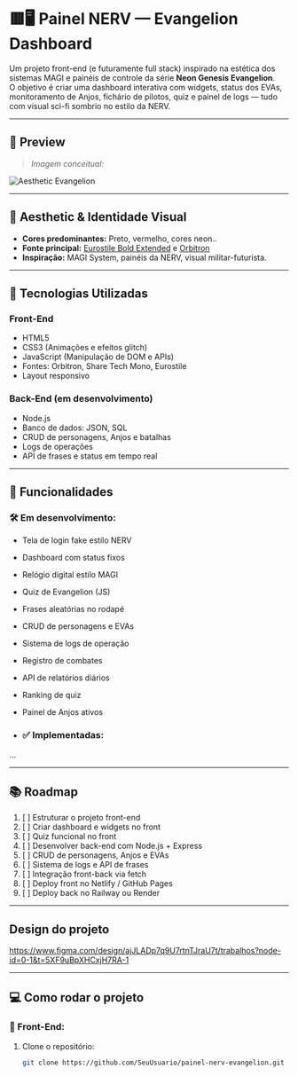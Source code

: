 # 🟥🖥️ Painel NERV — Evangelion Dashboard

Um projeto front-end (e futuramente full stack) inspirado na estética dos sistemas MAGI e painéis de controle da série **Neon Genesis Evangelion**.  
O objetivo é criar uma dashboard interativa com widgets, status dos EVAs, monitoramento de Anjos, fichário de pilotos, quiz e painel de logs — tudo com visual sci-fi sombrio no estilo da NERV.

---

## 📸 Preview
> *Imagem conceitual:*

![Aesthetic Evangelion](https://imgs.search.brave.com/5qs_-0nDXx5OdNFbnTl4y3KGq0DJaP7T4xqhQII5dEw/rs:fit:860:0:0:0/g:ce/aHR0cHM6Ly9pLnBp/bmltZy5jb20vb3Jp/Z2luYWxzL2Y0L2Q1/Lzc0L2Y0ZDU3NGQ2/MTBkZjUyMjI0MDM1/MDY5OTg1MmRjNTBj/LmpwZw)

---

## 🎨 Aesthetic & Identidade Visual

- **Cores predominantes:** Preto, vermelho, cores neon..
- **Fonte principal:** [Eurostile Bold Extended](https://www.dafontfree.io/eurostile-font-family/) e [Orbitron](https://fonts.google.com/specimen/Orbitron)
- **Inspiração:** MAGI System, painéis da NERV, visual militar-futurista.

---

## 🚀 Tecnologias Utilizadas

### Front-End
- HTML5
- CSS3 (Animações e efeitos glitch)
- JavaScript (Manipulação de DOM e APIs)
- Fontes: Orbitron, Share Tech Mono, Eurostile
- Layout responsivo

### Back-End (em desenvolvimento)
- Node.js
- Banco de dados: JSON, SQL
- CRUD de personagens, Anjos e batalhas
- Logs de operações
- API de frases e status em tempo real

---

## 📌 Funcionalidades

### 🛠️ Em desenvolvimento:
- Tela de login fake estilo NERV
- Dashboard com status fixos
- Relógio digital estilo MAGI
- Quiz de Evangelion (JS)
- Frases aleatórias no rodapé
- CRUD de personagens e EVAs
- Sistema de logs de operação
- Registro de combates
- API de relatórios diários
- Ranking de quiz
- Painel de Anjos ativos

- ### ✅ Implementadas:
...

---

## 📚 Roadmap

1. [ ] Estruturar o projeto front-end
2. [ ] Criar dashboard e widgets no front
3. [ ] Quiz funcional no front
4. [ ] Desenvolver back-end com Node.js + Express
5. [ ] CRUD de personagens, Anjos e EVAs
6. [ ] Sistema de logs e API de frases
7. [ ] Integração front-back via fetch
8. [ ] Deploy front no Netlify / GitHub Pages
9. [ ] Deploy back no Railway ou Render

---

## Design do projeto

https://www.figma.com/design/ajJLADp7q9U7rtnTJraU7t/trabalhos?node-id=0-1&t=5XF9uBpXHCxjH7RA-1

---

## 💻 Como rodar o projeto

### 🔧 Front-End:
1. Clone o repositório:
   ```bash
   git clone https://github.com/SeuUsuario/painel-nerv-evangelion.git
